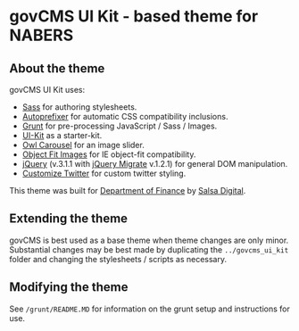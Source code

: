 # govCMS UI Kit - based theme for NABERS

## About the theme

govCMS UI Kit uses:

 - [Sass](http://sass-lang.com/) for authoring stylesheets.
 - [Autoprefixer](https://github.com/postcss/autoprefixer) for automatic CSS compatibility inclusions.
 - [Grunt](http://gruntjs.com/) for pre-processing JavaScript / Sass / Images.
 - [UI-Kit](https://gov-au-ui-kit.apps.staging.digital.gov.au/) as a starter-kit.
 - [Owl Carousel](http://owlgraphic.com/owlcarousel/) for an image slider.
 - [Object Fit Images](https://github.com/bfred-it/object-fit-images) for IE object-fit compatibility.
 - [jQuery](https://jquery.com/) (v.3.1.1 with [jQuery Migrate](https://plugins.jquery.com/migrate/) v.1.2.1) for general DOM manipulation.
 - [Customize Twitter](https://github.com/kevinburke/customize-twitter-1.1) for custom twitter styling.

This theme was built for [Department of Finance](http://www.finance.gov.au/) by [Salsa Digital](http://www.salsadigital.com.au/).

## Extending the theme

govCMS is best used as a base theme when theme changes are only minor. Substantial changes may be best made by duplicating the `../govcms_ui_kit` folder and changing the stylesheets / scripts as necessary.

## Modifying the theme

See `/grunt/README.MD` for information on the grunt setup and instructions for use.
